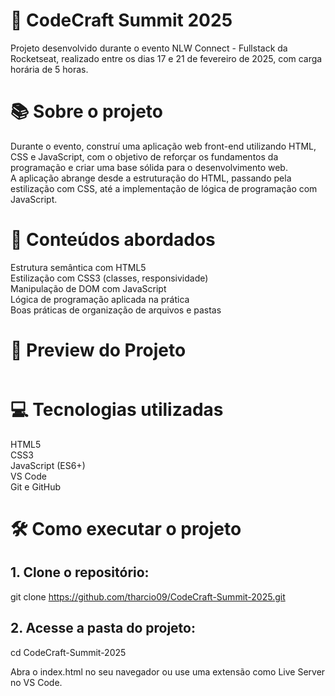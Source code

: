 <h1>🚀 CodeCraft Summit 2025</h1>
Projeto desenvolvido durante o evento NLW Connect - Fullstack da Rocketseat, realizado entre os dias 17 e 21 de fevereiro de 2025, com carga horária de 5 horas.

<h1>📚 Sobre o projeto</h1>

Durante o evento, construí uma aplicação web front-end utilizando HTML, CSS e JavaScript, com o objetivo de reforçar os fundamentos da programação e criar uma base sólida para o desenvolvimento web. </br>
A aplicação abrange desde a estruturação do HTML, passando pela estilização com CSS, até a implementação de lógica de programação com JavaScript.</br>

<h1>🧠 Conteúdos abordados</h1>

Estrutura semântica com HTML5</br>
Estilização com CSS3 (classes, responsividade)</br>
Manipulação de DOM com JavaScript</br>
Lógica de programação aplicada na prática</br>
Boas práticas de organização de arquivos e pastas</br>

<h1>📸 Preview do Projeto</br></h1>
<img src = "" ></br>

<h1>💻 Tecnologias utilizadas</h1>
HTML5</br>
CSS3</br>
JavaScript (ES6+)</br>
VS Code</br>
Git e GitHub</br>

<h1>🛠️ Como executar o projeto</h1>

<h2>1. Clone o repositório:</h2>

git clone https://github.com/tharcio09/CodeCraft-Summit-2025.git

<h2> 2. Acesse a pasta do projeto:</h2>

cd CodeCraft-Summit-2025

Abra o index.html no seu navegador ou use uma extensão como Live Server no VS Code.
